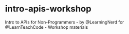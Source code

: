 # intro-apis-workshop
Intro to APIs for Non-Programmers - by @LearningNerd for @LearnTeachCode - Workshop materials
